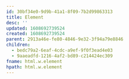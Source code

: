 ```yaml
---
id: 30bf34e0-9d9b-41a1-8f09-7b2d99863313
title: Element
desc: ''
updated: 1608692739524
created: 1608692739524
parent: 2913a46e-fe80-4846-9e32-3f94a79e8846
children:
  - bedc79a2-6eaf-4cdc-a9ef-9f0f3ead4e03
  - 9aaeadfd-1216-4af2-bd89-c214424ec309
fname: html.w.element
hpath: html.w.element
---
```



